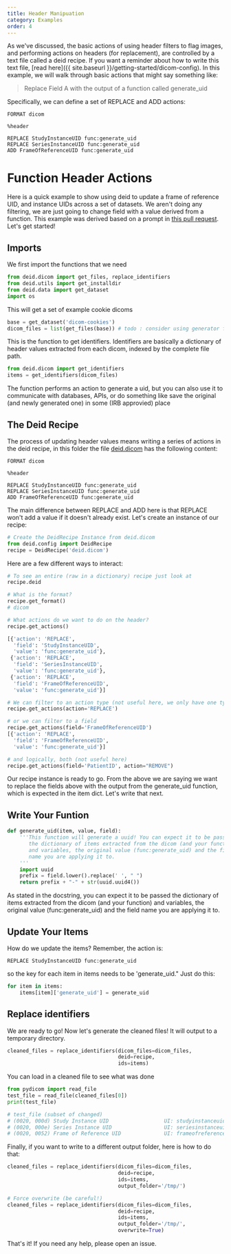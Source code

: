 ```yaml
---
title: Header Manipuation
category: Examples
order: 4
---
```


As we've discussed, the basic actions of using header filters to flag images, 
and performing actions on headers (for replacement), are controlled by a text file called 
a deid recipe. If you want a reminder about how to write this text file, 
[read here]({{ site.baseurl }}/getting-started/dicom-config). In this example,
we will walk through basic actions that might say something like:

 > Replace Field A with the output of a function called generate_uid

Specifically, we can define a set of REPLACE and ADD actions:

```
FORMAT dicom

%header

REPLACE StudyInstanceUID func:generate_uid
REPLACE SeriesInstanceUID func:generate_uid
ADD FrameOfReferenceUID func:generate_uid
```

# Function Header Actions

Here is a quick example to show using deid to update a frame of reference UID,
and instance UIDs across a set of datasets. We aren't doing any filtering, we are just going to
change field with a value derived from a function. This example
was derived based on a prompt in [this pull request](https://github.com/pydicom/contrib-pydicom/pull/14).
Let's get started!

## Imports
We first import the functions that we need

```python
from deid.dicom import get_files, replace_identifiers
from deid.utils import get_installdir
from deid.data import get_dataset
import os
```

This will get a set of example cookie dicoms

```python
base = get_dataset('dicom-cookies')
dicom_files = list(get_files(base)) # todo : consider using generator functionality
```

This is the function to get identifiers. Identifiers are basically a dictionary
of header values extracted from each dicom, indexed by the complete file path.

```python
from deid.dicom import get_identifiers
items = get_identifiers(dicom_files)
```

The function performs an action to generate a uid, but you can also use
it to communicate with databases, APIs, or do something like 
save the original (and newly generated one) in some (IRB approvied) place

## The Deid Recipe
The process of updating header values means writing a series of actions
in the deid recipe, in this folder the file [deid.dicom](deid.dicom) has the
following content:

```
FORMAT dicom

%header

REPLACE StudyInstanceUID func:generate_uid
REPLACE SeriesInstanceUID func:generate_uid
ADD FrameOfReferenceUID func:generate_uid
```

The main difference between REPLACE and ADD here is that REPLACE won't add
a value if it doesn't already exist.  Let's create an instance of our recipe:

```python
# Create the DeidRecipe Instance from deid.dicom
from deid.config import DeidRecipe
recipe = DeidRecipe('deid.dicom')
```

Here are a few different ways to interact:

```python
# To see an entire (raw in a dictionary) recipe just look at
recipe.deid

# What is the format?
recipe.get_format()
# dicom

# What actions do we want to do on the header?
recipe.get_actions()

[{'action': 'REPLACE',
  'field': 'StudyInstanceUID',
  'value': 'func:generate_uid'},
 {'action': 'REPLACE',
  'field': 'SeriesInstanceUID',
  'value': 'func:generate_uid'},
 {'action': 'REPLACE',
  'field': 'FrameOfReferenceUID',
  'value': 'func:generate_uid'}]

# We can filter to an action type (not useful here, we only have one type)
recipe.get_actions(action='REPLACE')

# or we can filter to a field
recipe.get_actions(field='FrameOfReferenceUID')
[{'action': 'REPLACE',
  'field': 'FrameOfReferenceUID',
  'value': 'func:generate_uid'}]

# and logically, both (not useful here)
recipe.get_actions(field='PatientID', action="REMOVE")
```

Our recipe instance is ready to go. From the above we are saying we want to replace the fields above with the
output from the generate_uid function, which is expected in the item dict. Let's write
that next.

## Write Your Funtion

```python
def generate_uid(item, value, field):
    '''This function will generate a uuid! You can expect it to be passed
       the dictionary of items extracted from the dicom (and your function)
       and variables, the original value (func:generate_uid) and the field
       name you are applying it to.
    '''
    import uuid
    prefix = field.lower().replace(' ', " ")
    return prefix + "-" + str(uuid.uuid4())

```

As stated in the docstring, you can expect it to be passed the dictionary of 
items extracted from the dicom (and your function) and variables, the 
original value (func:generate_uid) and the field name you are applying it to.

## Update Your Items

How do we update the items? Remember, the action is: 

```
REPLACE StudyInstanceUID func:generate_uid
```

so the key for each item in items needs to be 'generate_uid." Just do this:

```python
for item in items:
    items[item]['generate_uid'] = generate_uid
```

## Replace identifiers
We are ready to go! Now let's generate the cleaned files! It will output to a 
temporary directory.

```python
cleaned_files = replace_identifiers(dicom_files=dicom_files,
                                    deid=recipe,
                                    ids=items)

```

You can load in a cleaned file to see what was done

```python
from pydicom import read_file
test_file = read_file(cleaned_files[0])
print(test_file)

# test_file (subset of changed)
# (0020, 000d) Study Instance UID                  UI: studyinstanceuid-022f82f4-e9df-4533-b237-6ab563dfaf56
# (0020, 000e) Series Instance UID                 UI: seriesinstanceuid-6a3a0ac8-22fd-449f-9779-2580cf2897bd
# (0020, 0052) Frame of Reference UID              UI: frameofreferenceuid-0693b1fa-9144-4a1d-9cb7-82da56e462ce
```

Finally, if you want to write to a different output folder, here is how to do that:

```python
cleaned_files = replace_identifiers(dicom_files=dicom_files,
                                    deid=recipe,
                                    ids=items,
                                    output_folder='/tmp/')

# Force overwrite (be careful!)
cleaned_files = replace_identifiers(dicom_files=dicom_files,
                                    deid=recipe,
                                    ids=items,
                                    output_folder='/tmp/',
                                    overwrite=True)

```

That's it! If you need any help, please open an issue.
